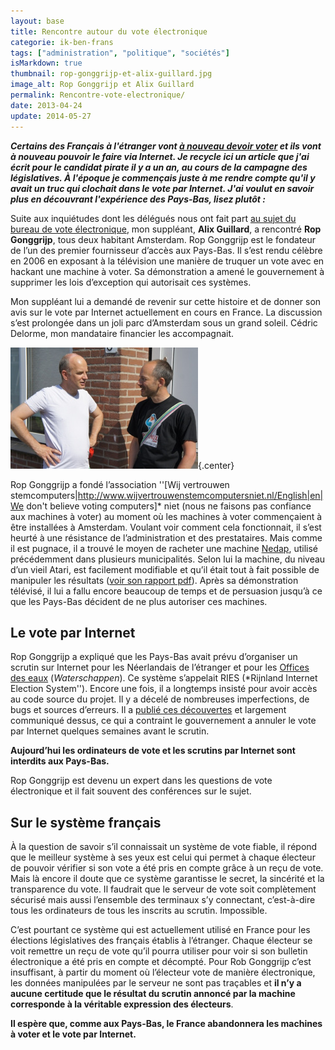 ```yaml
---
layout: base
title: Rencontre autour du vote électronique
categorie: ik-ben-frans
tags: ["administration", "politique", "sociétés"]
isMarkdown: true
thumbnail: rop-gonggrijp-et-alix-guillard.jpg
image_alt: Rop Gonggrijp et Alix Guillard
permalink: Rencontre-vote-electronique/
date: 2013-04-24
update: 2014-05-27
---
```


***Certains des Français à l'étranger vont [à nouveau devoir voter](http://www.diplomatie.gouv.fr/fr/vivre-a-l-etranger/vivre-a-l-etranger-vos-droits-et/elections-legislatives-partielles/dates-et-modalites-de-vote/article/dates-de-scrutin-et-modalites-de) et ils vont à nouveau pouvoir le faire **via Internet**. Je recycle ici un article que j'ai écrit pour le candidat pirate il y a un an, au cours de la campagne des législatives. À l'époque je commençais juste à me rendre compte qu'il y avait un truc qui clochait dans le vote par Internet. J'ai voulut en savoir plus en découvrant l'expérience des Pays-Bas, lisez plutôt :***

<!--excerpt-->
Suite aux inquiétudes dont les délégués nous ont fait part [au sujet du bureau de vote électronique](https://web.archive.org/web/20120525104021/http://legislatives.partipirate.org/2012/2012/05/21/le-parti-pirate-denonce-lopacite-du-vote-par-internet-des-francais-a-letranger-et-labandon-du-controle-des-elections-a-des-societes-privees/), mon suppléant, **Alix Guillard**, a rencontré **Rop Gonggrijp**, tous deux habitant Amsterdam. Rop Gonggrijp est le fondateur de l’un des premier fournisseur d’accès aux Pays-Bas. Il s’est rendu célèbre en 2006 en exposant à la télévision une manière de truquer un vote avec en hackant une machine à voter. Sa démonstration a amené le gouvernement à supprimer les lois d’exception qui autorisait ces systèmes.

Mon suppléant lui a demandé de revenir sur cette histoire et de donner son avis sur le vote par Internet actuellement en cours en France. La discussion s’est prolongée dans un joli parc d’Amsterdam sous un grand soleil. Cédric Delorme, mon mandataire financier les accompagnait.

![Rop et Alix](rop-gonggrijp-et-alix-guillard.jpg){.center}

Rop Gonggrijp a fondé l’association ''[Wij vertrouwen stemcomputers|http://www.wijvertrouwenstemcomputersniet.nl/English|en|We don't believe voting computers]* niet (nous ne faisons pas confiance aux machines à voter) au moment où les machines à voter commençaient à être installées à Amsterdam. Voulant voir comment cela fonctionnait, il s’est heurté à une résistance de l’administration et des prestataires. Mais comme il est pugnace, il a trouvé le moyen de racheter une machine [Nedap](http://fr.wikipedia.org/wiki/Nedap), utilisé précédemment dans plusieurs municipalités. Selon lui la machine, du niveau d’un vieil Atari, est facilement modifiable et qu’il était tout à fait possible de manipuler les résultats ([voir son rapport pdf](http://wijvertrouwenstemcomputersniet.nl/images/c/ce/ES3B_EVT07.pdf)). Après sa démonstration télévisé, il lui a fallu encore beaucoup de temps et de persuasion jusqu’à ce que les Pays-Bas décident de ne plus autoriser ces machines.

## Le vote par Internet

Rop Gonggrijp a expliqué que les Pays-Bas avait prévu d’organiser un scrutin sur Internet pour les Néerlandais de l’étranger et pour les [Offices des eaux](http://fr.wikipedia.org/wiki/Office_des_eaux_des_Pays-Bas) (*Waterschappen*). Ce système s’appelait RIES (*Rijnland Internet Election System''). Encore une fois, il a longtemps insisté pour avoir accès au code source du projet. Il y a décelé de nombreuses imperfections, de bugs et sources d’erreurs. Il a [publié ces découvertes](http://wijvertrouwenstemcomputersniet.nl/images/7/7f/RIES.pdf) et largement communiqué dessus, ce qui a contraint le gouvernement a annuler le vote par Internet quelques semaines avant le scrutin.

**Aujourd’hui les ordinateurs de vote et les scrutins par Internet sont interdits aux Pays-Bas.**

Rop Gonggrijp est devenu un expert dans les questions de vote électronique et il fait souvent des conférences sur le sujet.

## Sur le système français

À la question de savoir s’il connaissait un système de vote fiable, il répond que le meilleur système à ses yeux est celui qui permet à chaque électeur de pouvoir vérifier si son vote a été pris en compte grâce à un reçu de vote. Mais là encore il doute que ce système garantisse le secret, la sincérité et la transparence du vote. Il faudrait que le serveur de vote soit complètement sécurisé mais aussi l’ensemble des terminaux s’y connectant, c’est-à-dire tous les ordinateurs de tous les inscrits au scrutin. Impossible.

C’est pourtant ce système qui est actuellement utilisé en France pour les élections législatives des français établis à l’étranger. Chaque électeur se voit remettre un reçu de vote qu’il pourra utiliser pour voir si son bulletin électronique a été pris en compte et décompté. Pour Rob Gonggrijp c’est insuffisant, à partir du moment où l’électeur vote de manière électronique, les données manipulées par le serveur ne sont pas traçables et **il n’y a aucune certitude que le résultat du scrutin annoncé par la machine corresponde à la véritable expression des électeurs**.

**Il espère que, comme aux Pays-Bas, le France abandonnera les machines à voter et le vote par Internet.**

